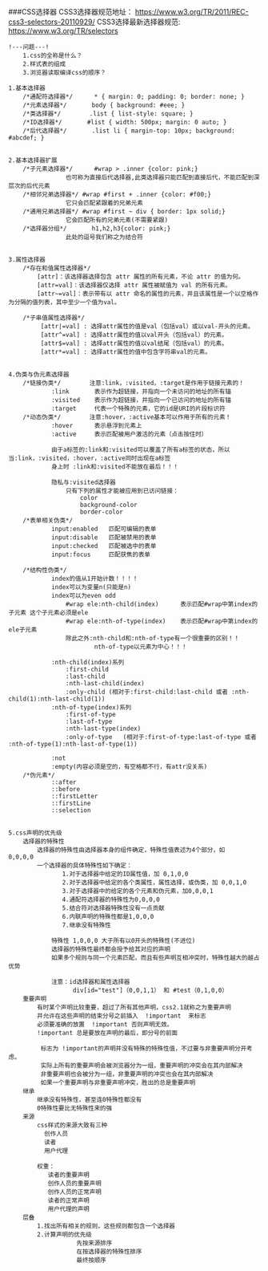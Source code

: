 ###CSS选择器
	CSS3选择器规范地址：	   https://www.w3.org/TR/2011/REC-css3-selectors-20110929/
	CSS3选择最新选择器规范:  https://www.w3.org/TR/selectors  
	
	!---问题---!
		1.css的全称是什么？
		2.样式表的组成
		3.浏览器读取编译css的顺序？
	
	1.基本选择器
		/*通配符选择器*/		* { margin: 0; padding: 0; border: none; }
		/*元素选择器*/		body { background: #eee; }
		/*类选择器*/		.list { list-style: square; }
		/*ID选择器*/		#list { width: 500px; margin: 0 auto; }
		/*后代选择器*/		.list li { margin-top: 10px; background: #abcdef; }
		
	
	2.基本选择器扩展
		/*子元素选择器*/		#wrap > .inner {color: pink;}
					也可称为直接后代选择器,此类选择器只能匹配到直接后代，不能匹配到深层次的后代元素
		/*相邻兄弟选择器*/	#wrap #first + .inner {color: #f00;}
					它只会匹配紧跟着的兄弟元素
		/*通用兄弟选择器*/	#wrap #first ~ div { border: 1px solid;}
					它会匹配所有的兄弟元素(不需要紧跟)
		/*选择器分组*/		h1,h2,h3{color: pink;}  
					此处的逗号我们称之为结合符
	
	
	3.属性选择器
		/*存在和值属性选择器*/	
			[attr]：该选择器选择包含 attr 属性的所有元素，不论 attr 的值为何。
			[attr=val]：该选择器仅选择 attr 属性被赋值为 val 的所有元素。
			[attr~=val]：表示带有以 attr 命名的属性的元素，并且该属性是一个以空格作为分隔的值列表，其中至少一个值为val。
		
		/*子串值属性选择器*/
			 [attr|=val] : 选择attr属性的值是val（包括val）或以val-开头的元素。
			 [attr^=val] : 选择attr属性的值以val开头（包括val）的元素。
			 [attr$=val] : 选择attr属性的值以val结尾（包括val）的元素。
			 [attr*=val] : 选择attr属性的值中包含字符串val的元素。
	
	
	4.伪类与伪元素选择器
		/*链接伪类*/		注意:link，:visited，:target是作用于链接元素的！
				:link		表示作为超链接，并指向一个未访问的地址的所有锚
				:visited	表示作为超链接，并指向一个已访问的地址的所有锚
				:target 	代表一个特殊的元素，它的id是URI的片段标识符
		/*动态伪类*/		注意:hover，:active基本可以作用于所有的元素！
				:hover		表示悬浮到元素上
				:active		表示匹配被用户激活的元素（点击按住时）
				
				由于a标签的:link和:visited可以覆盖了所有a标签的状态，所以当:link，:visited，:hover，:active同时出现在a标签
				身上时 :link和:visited不能放在最后！！！
				
				隐私与:visited选择器
					只有下列的属性才能被应用到已访问链接：
						color
						background-color
						border-color
		/*表单相关伪类*/
				input:enabled	匹配可编辑的表单
				input:disable	匹配被禁用的表单
				input:checked	匹配被选中的表单
				input:focus		匹配获焦的表单
				
		/*结构性伪类*/
				index的值从1开始计数！！！！
				index可以为变量n(只能是n)
				index可以为even odd
					#wrap ele:nth-child(index)		表示匹配#wrap中第index的子元素 这个子元素必须是ele
					#wrap ele:nth-of-type(index)	表示匹配#wrap中第index的ele子元素
					除此之外:nth-child和:nth-of-type有一个很重要的区别！！
							nth-of-type以元素为中心！！！
							
				:nth-child(index)系列			
					:first-child
					:last-child
					:nth-last-child(index)
					:only-child	(相对于:first-child:last-child 或者 :nth-child(1):nth-last-child(1))
				:nth-of-type(index)系列
					:first-of-type
					:last-of-type
					:nth-last-type(index)
					:only-of-type	(相对于:first-of-type:last-of-type 或者 :nth-of-type(1):nth-last-of-type(1))
					
				:not		
				:empty(内容必须是空的，有空格都不行，有attr没关系)
		/*伪元素*/
				::after
				::before
				::firstLetter
				::firstLine
				::selection
	
	
	5.css声明的优先级
		选择器的特殊性
			选择器的特殊性由选择器本身的组件确定，特殊性值表述为4个部分，如    0,0,0,0
			一个选择器的具体特殊性如下确定：
			       1.对于选择器中给定的ID属性值，加 0,1,0,0
			       2.对于选择器中给定的各个类属性，属性选择，或伪类，加 0,0,1,0
			       3.对于选择器中的给定的各个元素和伪元素，加0,0,0,1
			       4.通配符选择器的特殊性为0,0,0,0
			       5.结合符对选择器特殊性没有一点贡献
			       6.内联声明的特殊性都是1,0,0,0
			       7.继承没有特殊性
 
				特殊性 1,0,0,0 大于所有以0开头的特殊性(不进位)
				选择器的特殊性最终都会授予给其对应的声明
				如果多个规则与同一个元素匹配，而且有些声明互相冲突时，特殊性越大的越占优势
 
				注意：id选择器和属性选择器
				      div[id="test"]（0,0,1,1） 和 #test（0,1,0,0）   
		重要声明
			有时某个声明比较重要，超过了所有其他声明，css2.1就称之为重要声明
			并允许在这些声明的结束分号之前插入  !important  来标志
			必须要准确的放置  !important 否则声明无效。 
			!important 总是要放在声明的最后，即分号的前面
			 
			 标志为 !important的声明并没有特殊的特殊性值，不过要与非重要声明分开考虑。
			 实际上所有的重要声明会被浏览器分为一组，重要声明的冲突会在其内部解决
			 非重要声明也会被分为一组，非重要声明的冲突也会在其内部解决
			 如果一个重要声明与非重要声明冲突，胜出的总是重要声明
		继承
			继承没有特殊性，甚至连0特殊性都没有
			0特殊性要比无特殊性来的强
		来源
			css样式的来源大致有三种
			  创作人员
			  读者
			  用户代理   
			 
			权重：
			   读者的重要声明
			   创作人员的重要声明
			   创作人员的正常声明
			   读者的正常声明
			   用户代理的声明
		层叠
			1.找出所有相关的规则，这些规则都包含一个选择器
		    2.计算声明的优先级
		               先按来源排序
		               在按选择器的特殊性排序
		               最终按顺序
